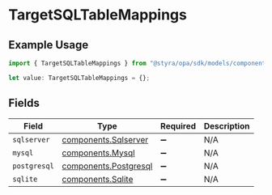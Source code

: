 # TargetSQLTableMappings

## Example Usage

```typescript
import { TargetSQLTableMappings } from "@styra/opa/sdk/models/components";

let value: TargetSQLTableMappings = {};
```

## Fields

| Field                                                                 | Type                                                                  | Required                                                              | Description                                                           |
| --------------------------------------------------------------------- | --------------------------------------------------------------------- | --------------------------------------------------------------------- | --------------------------------------------------------------------- |
| `sqlserver`                                                           | [components.Sqlserver](../../../sdk/models/components/sqlserver.md)   | :heavy_minus_sign:                                                    | N/A                                                                   |
| `mysql`                                                               | [components.Mysql](../../../sdk/models/components/mysql.md)           | :heavy_minus_sign:                                                    | N/A                                                                   |
| `postgresql`                                                          | [components.Postgresql](../../../sdk/models/components/postgresql.md) | :heavy_minus_sign:                                                    | N/A                                                                   |
| `sqlite`                                                              | [components.Sqlite](../../../sdk/models/components/sqlite.md)         | :heavy_minus_sign:                                                    | N/A                                                                   |